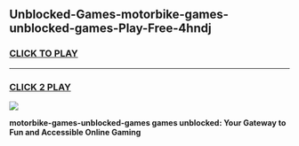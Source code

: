 
## Unblocked-Games-motorbike-games-unblocked-games-Play-Free-4hndj
<h3>
<a href="https://premium76.site?title=motorbike-games-unblocked-games&ref=23A">CLICK TO PLAY</a></h3>
<hr>

<h3>
<a href="https://premium76.site?title=motorbike-games-unblocked-games&ref=23A">CLICK 2 PLAY</a>
  
</h3>

<a href="https://premium76.site?title=motorbike-games-unblocked-games&ref=23A"><img src="https://clearcache.store/games.png"></a>


**motorbike-games-unblocked-games games unblocked: Your Gateway to Fun and Accessible Online Gaming**
